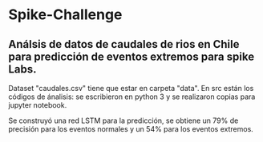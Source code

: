 # Spike-Challenge

## Análsis de datos de caudales de rios en Chile para predicción de eventos extremos para spike Labs.

Dataset "caudales.csv" tiene que estar en carpeta "data". En src están los códigos de ánalisis: se escribieron en python 3 y se realizaron copias para jupyter notebook.

Se construyó una red LSTM para la predicción, se obtiene un 79% de precisión para los eventos normales y un 54% para los eventos extremos.
